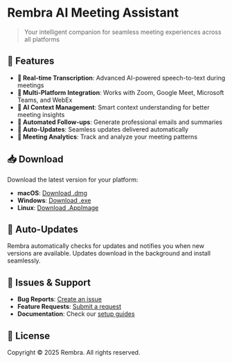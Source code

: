 # Rembra AI Meeting Assistant

> Your intelligent companion for seamless meeting experiences across all platforms

## 🚀 Features

- **🎤 Real-time Transcription**: Advanced AI-powered speech-to-text during meetings
- **🤝 Multi-Platform Integration**: Works with Zoom, Google Meet, Microsoft Teams, and WebEx
- **🧠 AI Context Management**: Smart context understanding for better meeting insights
- **📧 Automated Follow-ups**: Generate professional emails and summaries
- **🔄 Auto-Updates**: Seamless updates delivered automatically
- **🎯 Meeting Analytics**: Track and analyze your meeting patterns

## 📥 Download

Download the latest version for your platform:

- **macOS**: [Download .dmg](https://github.com/asadmarcus/rembra/releases/latest)
- **Windows**: [Download .exe](https://github.com/asadmarcus/rembra/releases/latest)  
- **Linux**: [Download .AppImage](https://github.com/asadmarcus/rembra/releases/latest)


## 🔄 Auto-Updates

Rembra automatically checks for updates and notifies you when new versions are available. Updates download in the background and install seamlessly.

## 🐛 Issues & Support

- **Bug Reports**: [Create an issue](https://github.com/asadmarcus/rembra/issues)
- **Feature Requests**: [Submit a request](https://github.com/asadmarcus/rembra/issues)
- **Documentation**: Check our [setup guides](./GITHUB_SETUP.md)

## 📄 License

Copyright © 2025 Rembra. All rights reserved.
